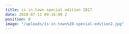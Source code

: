 ```yaml
---
title: is in town special edition 2017
date: 2018-07-11 09:16:00 Z
position: 0
image: "/uploads/is-in-town%20-special-edition2.jpg"
---
```


